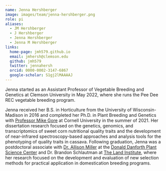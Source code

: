 ```yaml
---
name: Jenna Hershberger
image: images/team/jenna-hershberger.png
role: pi
aliases:
  - JM Hershberger
  - J Hershberger
  - Jenna Hershberger
  - Jenna M Hershberger
links:
  home-page: jmh579.github.io
  email: jmhersh@clemson.edu
  github: jmh579
  twitter: jennahersh
  orcid: 0000-0002-3147-6867
  google-scholar: S1gj2lMAAAAJ
---
```

Jenna started as an Assistant Professor of Vegetable Breeding and Genetics at Clemson University in May 2022, where she runs the Pee Dee REC vegetable breeding program.

Jenna received her B.S. in Horticulture from the University of Wisconsin-Madison in 2016 and completed her Ph.D. in Plant Breeding and Genetics with [Professor Mike Gore](https://cals.cornell.edu/michael-allen-gore) at Cornell University in the summer of 2021.
Her dissertation research focused on the genetics, genomics, and transcriptomics of sweet corn nutritional quality traits and the development of near-infrared spectroscopy-based approaches and analysis tools for the phenotyping of quality traits in cassava.
Following graduation, Jenna was a postdoctoral associate with [Dr. Allison Miller](https://www.perennialplantdiversity.org) at the [Donald Danforth Plant Science Center](https://www.danforthcenter.org) and Dr. Brandon Schlautman at [The Land Institute](https://landinstitute.org), where her research focused on the development and evaluation of new selection methods for practical application in domestication breeding programs.
